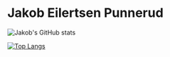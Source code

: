 # Jakob Eilertsen Punnerud

![Jakob's GitHub stats](https://github-readme-stats-sigma-five.vercel.app/api?username=jepunnerud&count_private=true&hide=stars&theme=gruvbox&show_icons=true)

[![Top Langs](https://github-readme-stats-sigma-five.vercel.app/api/top-langs/?username=jepunnerud&theme=gruvbox&layout=compact)](https://github.com/anuraghazra/github-readme-stats)
